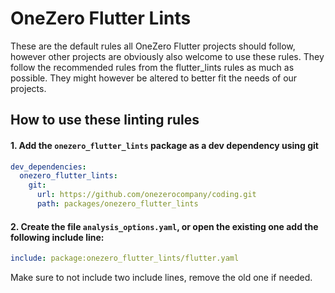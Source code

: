 # OneZero Flutter Lints

These are the default rules all OneZero Flutter projects should follow, however other projects are obviously also welcome to use these rules. They follow the recommended rules from the flutter_lints rules as much as possible. They might however be altered to better fit the needs of our projects.

## How to use these linting rules

#### 1. Add the `onezero_flutter_lints` package as a dev dependency using git

```YAML
dev_dependencies:
  onezero_flutter_lints:
    git:
      url: https://github.com/onezerocompany/coding.git
      path: packages/onezero_flutter_lints
```

#### 2. Create the file `analysis_options.yaml`, or open the existing one add the following include line:

```YAML
include: package:onezero_flutter_lints/flutter.yaml
```

Make sure to not include two include lines, remove the old one if needed.
